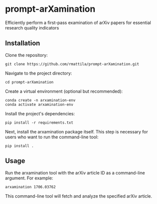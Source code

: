 # prompt-arXamination

Efficiently perform a first-pass examination of arXiv papers for essential research quality indicators

## Installation

Clone the repository:

```shell
git clone https://github.com/rmattila/prompt-arXamination.git 
```

Navigate to the project directory:

```shell
cd prompt-arXamination 
```

Create a virtual environment (optional but recommended):

```shell
conda create -n arxamination-env
conda activate arxamination-env
```

Install the project's dependencies:

```shell
pip install -r requirements.txt
```

Next, install the arxamination package itself. This step is necessary for users who want to run the command-line tool:

```shell
pip install .
```

## Usage

Run the arxamination tool with the arXiv article ID as a command-line argument. For example:

```shell
arxamination 1706.03762
```

This command-line tool will fetch and analyze the specified arXiv article.